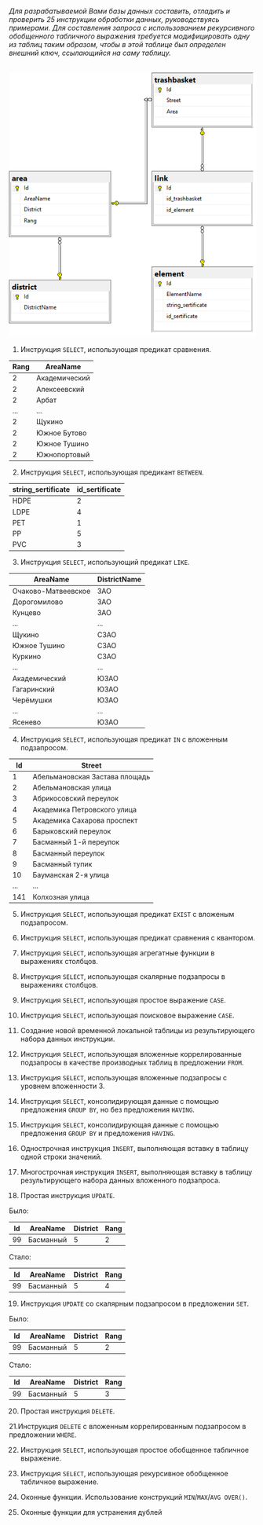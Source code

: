 ###### Для разрабатываемой Вами базы данных составить, отладить и проверить 25 инструкции обработки данных, руководствуясь примерами. Для составления запроса с использованием рекурсивного обобщенного табличного выражения требуется модифицировать одну из таблиц таким образом, чтобы в этой таблице был определен внешний ключ, ссылающийся на саму таблицу.

![](https://github.com/zakolm/Database/blob/master/lab_01/Diagram.png)

1. Инструкция ```SELECT```, использующая предикат сравнения.

| Rang | AreaName |
|---|---|
| 2 | Академический |
| 2	| Алексеевский |
| 2	| Арбат |
| ... | ... |
| 2	| Щукино |
| 2	| Южное Бутово |
| 2	| Южное Тушино |
| 2	| Южнопортовый |

2. Инструкция ```SELECT```, использующая предикант ```BETWEEN```.

| string_sertificate | id_sertificate |
|---|---|
| HDPE | 2 |
| LDPE | 4 |
| PET |	1 |
| PP	| 5 |
| PVC	| 3 |

3. Инструкция ```SELECT```, использующий предикат ```LIKE```.

| AreaName | DistrictName |
|---|---|
| Очаково-Матвеевское |	ЗАО |
| Дорогомилово |	ЗАО |
| Кунцево |	ЗАО |
|...|...|
| Щукино |	СЗАО |
| Южное Тушино |	СЗАО |
| Куркино |	СЗАО |
|...|...|
| Академический |	ЮЗАО |
| Гагаринский |	ЮЗАО |
| Черёмушки |	ЮЗАО |
|...|...|
| Ясенево |	ЮЗАО | 

4. Инструкция ```SELECT```, использующая предикат ```IN``` с вложенным подзапросом.

| Id | Street |
|---|---|
| 1	| Абельмановская Застава площадь |
| 2	| Абельмановская улица |
| 3	| Абрикосовский переулок |
| 4	| Академика Петровского улица |
| 5	| Академика Сахарова проспект |
| 6	| Барыковский переулок |
| 7	| Басманный 1-й переулок |
| 8	| Басманный переулок |
| 9	| Басманный тупик |
| 10 |Бауманская 2-я улица |
|...|...|
| 141	| Колхозная улица |

5. Инструкция ```SELECT```, использующая предикат ```EXIST``` с вложеным подзапросом.

6. Инструкция ```SELECT```, использующая предикат сравнения с квантором.

7. Инструкция ```SELECT```, использующая агрегатные функции в выражениях столбцов.

8. Инструкция ```SELECT```, использующая скалярные подзапросы в выражениях столбцов.

9. Инструкция ```SELECT```, использующая простое выражение ```CASE```.

10. Инструкция ```SELECT```, использующая поисковое выражение ```CASE```.

11. Создание новой временной локальной таблицы из результирующего набора данных инструкции.

12. Инструкция ```SELECT```, использующая вложенные коррелированные подзапросы в качестве производных таблиц в предложении ```FROM```.

13. Инструкция ```SELECT```, использующая вложенные подзапросы с уровнем вложенности 3.

14. Инструкция ```SELECT```, консолидирующая данные с помощью предложения ```GROUP BY```, но без предложения ```HAVING```.

15. Инструкция ```SELECT```, консолидирующая данные с помощью предложения ```GROUP BY``` и предложения ```HAVING```.

16. Однострочная инструкция ```INSERT```, выполняющая вставку в таблицу одной строки значений.

17. Многострочная инструкция ```INSERT```, выполняющая вставку в таблицу результирующего набора данных вложенного подзапроса.

18. Простая инструкция ```UPDATE```.

Было:

| Id| AreaName | District | Rang |
|---|---|---|---|
| 99 | Басманный | 5 |	2 |

Стало:

| Id| AreaName | District | Rang |
|---|---|---|---|
| 99 | Басманный | 5 |	4 |

19. Инструкция ```UPDATE``` со скалярным подзапросом в предложении ```SET```.

Было:

| Id| AreaName | District | Rang |
|---|---|---|---|
| 99 | Басманный | 5 |	2 |

Стало:

| Id| AreaName | District | Rang |
|---|---|---|---|
| 99 | Басманный | 5 |	3 |

20. Простая инструкция ```DELETE```.

21.Инструкция ```DELETE``` с вложенным коррелированным подзапросом в предложении ```WHERE```.

22. Инструкция ```SELECT```, использующая простое обобщенное табличное выражение.

23. Инструкция ```SELECT```, использующая рекурсивное обобщенное табличное выражение.

24. Оконные функции. Использование конструкций ```MIN```/```MAX```/```AVG OVER()```.

25. Оконные функции для устранения дублей
